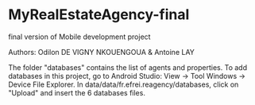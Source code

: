 # MyRealEstateAgency-final
final version of Mobile development project

Authors:
Odilon DE VIGNY NKOUENGOUA & Antoine LAY

The folder "databases" contains the list of agents and properties. To add databases in this project, go to Android Studio: View -> Tool Windows -> Device File Explorer.
In data/data/fr.efrei.reagency/databases, click on "Upload" and insert the 6 databases files.
